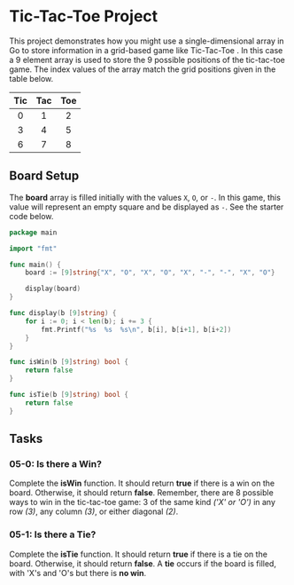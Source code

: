 # Tic-Tac-Toe Project

This project demonstrates how you might use a single-dimensional array in Go to store information in a grid-based game like Tic-Tac-Toe . In this case a 9 element array is used to store the 9 possible positions of the tic-tac-toe game. The index values of the array  match the grid positions given in the table below.

|   Tic  |  Tac   |  Toe   |
|:---:|:---:|:---:|
|  0  |  1  |  2  |
|  3  |  4  |  5  |
|  6  |  7  |  8  |


## Board Setup

The **board** array is filled initially with the values ```X```, ```O```, or ```-```.  In this game, this value will represent an empty square and be displayed as ```-```.  See the starter code below.

```go
package main

import "fmt"

func main() {
	board := [9]string{"X", "O", "X", "O", "X", "-", "-", "X", "O"}

	display(board)
}

func display(b [9]string) {
	for i := 0; i < len(b); i += 3 {
		fmt.Printf("%s  %s  %s\n", b[i], b[i+1], b[i+2])
	}
}

func isWin(b [9]string) bool {
	return false
}

func isTie(b [9]string) bool {
	return false
}
```

## Tasks

### 05-0:  Is there a Win?

Complete the **isWin** function. It should return **true** if there is a win on the board.  Otherwise, it should return **false**. Remember, there are 8 possible ways to win in the tic-tac-toe game:  3 of the same kind _('X' or 'O')_ in any row _(3)_, any column _(3)_, or either diagonal _(2)_.

### 05-1:  Is there a Tie?
Complete the **isTie** function. It should return **true** if there is a tie on the board.  Otherwise, it should return **false**.  A **tie** occurs if the board is filled, with 'X's and 'O's but there is **no win**.
